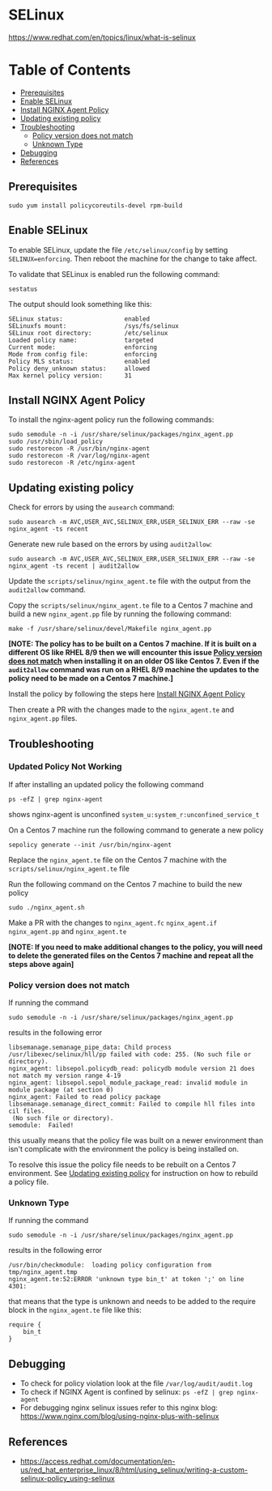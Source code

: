 # SELinux

https://www.redhat.com/en/topics/linux/what-is-selinux

# Table of Contents
- [Prerequisites](#prerequisites)
- [Enable SELinux](#enable-selinux)
- [Install NGINX Agent Policy](#install-nginx-agent-policy)
- [Updating existing policy](#updating-existing-policy)
- [Troubleshooting](#troubleshooting)
    - [Policy version does not match](#policy-version-does-not-match)
    - [Unknown Type](#unknown-type)
- [Debugging](#debugging)
- [References](#references)

## Prerequisites
```
sudo yum install policycoreutils-devel rpm-build
```

## Enable SELinux
To enable SELinux, update the file `/etc/selinux/config` by setting `SELINUX=enforcing`. Then reboot the machine for the change to take affect.

To validate that SELinux is enabled run the following command:
```
sestatus
```
The output should look something like this:
```
SELinux status:                 enabled
SELinuxfs mount:                /sys/fs/selinux
SELinux root directory:         /etc/selinux
Loaded policy name:             targeted
Current mode:                   enforcing
Mode from config file:          enforcing
Policy MLS status:              enabled
Policy deny_unknown status:     allowed
Max kernel policy version:      31
```


## Install NGINX Agent Policy
To install the nginx-agent policy run the following commands:
```
sudo semodule -n -i /usr/share/selinux/packages/nginx_agent.pp
sudo /usr/sbin/load_policy
sudo restorecon -R /usr/bin/nginx-agent
sudo restorecon -R /var/log/nginx-agent
sudo restorecon -R /etc/nginx-agent
```

## Updating existing policy
Check for errors by using the `ausearch` command:
```
sudo ausearch -m AVC,USER_AVC,SELINUX_ERR,USER_SELINUX_ERR --raw -se nginx_agent -ts recent
```
Generate new rule based on the errors by using `audit2allow`:
```
sudo ausearch -m AVC,USER_AVC,SELINUX_ERR,USER_SELINUX_ERR --raw -se nginx_agent -ts recent | audit2allow
```

Update the `scripts/selinux/nginx_agent.te` file with the output from the `audit2allow` command.

Copy the `scripts/selinux/nginx_agent.te` file to a Centos 7 machine and build a new `nginx_agent.pp` file by running the following command:
```
make -f /usr/share/selinux/devel/Makefile nginx_agent.pp
```
**[NOTE: The policy has to be built on a Centos 7 machine. If it is built on a different OS like RHEL 8/9 then we will encounter this issue [Policy version does not match](#policy-version-does-not-match) when installing it on an older OS like Centos 7. Even if the `audit2allow` command was run on a RHEL 8/9 machine the updates to the policy need to be made on a Centos 7 machine.]**

Install the policy by following the steps here [Install NGINX Agent Policy](#install-nginx-agent-policy)

Then create a PR with the changes made to the `nginx_agent.te` and `nginx_agent.pp` files.

## Troubleshooting
### Updated Policy Not Working

If after installing an updated policy the following command 
```
ps -efZ | grep nginx-agent
```
shows nginx-agent is unconfined `system_u:system_r:unconfined_service_t`

On a Centos 7 machine run the following command to generate a new policy
```
sepolicy generate --init /usr/bin/nginx-agent
``` 

Replace the `nginx_agent.te` file on the Centos 7 machine with  the `scripts/selinux/nginx_agent.te` file 

Run the following command on the Centos 7 machine to build the new policy 
```
sudo ./nginx_agent.sh
```

Make a PR with the changes to `nginx_agent.fc` `nginx_agent.if` `nginx_agent.pp` and `nginx_agent.te`

**[NOTE: If you need to make additional changes to the policy, you will need to delete the generated files on the Centos 7 machine and repeat all the steps above again]**

### Policy version does not match
If running the command
```
sudo semodule -n -i /usr/share/selinux/packages/nginx_agent.pp
```
results in the following error
```
libsemanage.semanage_pipe_data: Child process /usr/libexec/selinux/hll/pp failed with code: 255. (No such file or directory).
nginx_agent: libsepol.policydb_read: policydb module version 21 does not match my version range 4-19
nginx_agent: libsepol.sepol_module_package_read: invalid module in module package (at section 0)
nginx_agent: Failed to read policy package
libsemanage.semanage_direct_commit: Failed to compile hll files into cil files.
 (No such file or directory).
semodule:  Failed!
```
this usually means that the policy file was built on a newer environment than isn't complicate with the environment the policy is being installed on.

To resolve this issue the policy file needs to be rebuilt on a Centos 7 environment. See [Updating existing policy](#updating-existing-policy) for instruction on how to rebuild a policy file.

### Unknown Type
If running the command
```
sudo semodule -n -i /usr/share/selinux/packages/nginx_agent.pp
```
results in the following error
```
/usr/bin/checkmodule:  loading policy configuration from tmp/nginx_agent.tmp
nginx_agent.te:52:ERROR 'unknown type bin_t' at token ';' on line 4301:
```
that means that the type is unknown and needs to be added to the require block in the `nginx_agent.te` file like this:
```
require {
    bin_t
}
```

## Debugging
* To check for policy violation look at the file `/var/log/audit/audit.log`
* To check if NGINX Agent is confined by selinux: `ps -efZ | grep nginx-agent`
* For debugging nginx selinux issues refer to this nginx blog: https://www.nginx.com/blog/using-nginx-plus-with-selinux

## References
* https://access.redhat.com/documentation/en-us/red_hat_enterprise_linux/8/html/using_selinux/writing-a-custom-selinux-policy_using-selinux
